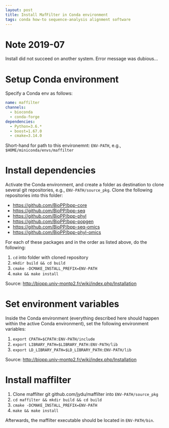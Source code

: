 ```yaml
---
layout: post
title: Install MafFilter in Conda environment
tags: conda how-to sequence-analysis alignment software
---
```


# Note 2019-07
Install did not succeed on another system. Error message was dubious...

# Setup Conda environment

Specify a Conda env as follows:

```yaml
name: maffilter
channels:
  - bioconda
  - conda-forge
dependencies:
  - Python=3.6.*
  - boost=1.67.0
  - cmake=3.14.0
```

Short-hand for path to this environemnt: `ENV-PATH`,
e.g., `$HOME/miniconda/envs/maffilter`

# Install dependencies

Activate the Conda environment, and create a folder as destination to clone several
git repositories, e.g., `ENV-PATH/source_pkg`. Clone the following repositories into
this folder:
- https://github.com/BioPP/bpp-core
- https://github.com/BioPP/bpp-seq
- https://github.com/BioPP/bpp-phyl
- https://github.com/BioPP/bpp-popgen
- https://github.com/BioPP/bpp-seq-omics
- https://github.com/BioPP/bpp-phyl-omics

For each of these packages and in the order as listed above, do the following:

1. `cd` into folder with cloned repository
2. `mkdir build && cd build`
3. `cmake -DCMAKE_INSTALL_PREFIX=ENV-PATH`
4. `make && make install`

Source: http://biopp.univ-montp2.fr/wiki/index.php/Installation

# Set environment variables

Inside the Conda environment (everything described here should happen within the
active Conda environment), set the following environment variables:

1. `export CPATH=$CPATH:ENV-PATH/include`
2. `export LIBRARY_PATH=$LIBRARY_PATH:ENV-PATH/lib`
3. `export LD_LIBRARY_PATH=$LD_LIBRARY_PATH:ENV-PATH/lib`

Source: http://biopp.univ-montp2.fr/wiki/index.php/Installation

# Install maffilter

1. Clone maffilter git github.com/jydu/maffilter into `ENV-PATH/source_pkg`
2. `cd maffilter && mkdir build && cd build`
3. `cmake -DCMAKE_INSTALL_PREFIX=ENV-PATH`
4. `make && make install`

Afterwards, the maffilter executable should be located in `ENV-PATH/bin`.